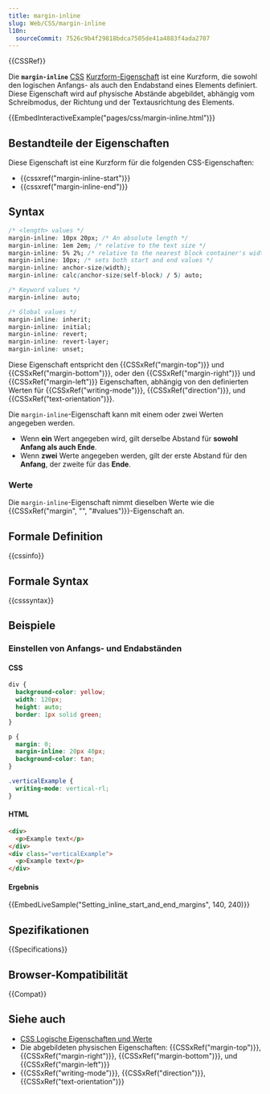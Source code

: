 ```yaml
---
title: margin-inline
slug: Web/CSS/margin-inline
l10n:
  sourceCommit: 7526c9b4f29818bdca7505de41a4883f4ada2707
---
```


{{CSSRef}}

Die **`margin-inline`** [CSS](/de/docs/Web/CSS) [Kurzform-Eigenschaft](/de/docs/Web/CSS/CSS_cascade/Shorthand_properties) ist eine Kurzform, die sowohl den logischen Anfangs- als auch den Endabstand eines Elements definiert. Diese Eigenschaft wird auf physische Abstände abgebildet, abhängig vom Schreibmodus, der Richtung und der Textausrichtung des Elements.

{{EmbedInteractiveExample("pages/css/margin-inline.html")}}

## Bestandteile der Eigenschaften

Diese Eigenschaft ist eine Kurzform für die folgenden CSS-Eigenschaften:

- {{cssxref("margin-inline-start")}}
- {{cssxref("margin-inline-end")}}

## Syntax

```css
/* <length> values */
margin-inline: 10px 20px; /* An absolute length */
margin-inline: 1em 2em; /* relative to the text size */
margin-inline: 5% 2%; /* relative to the nearest block container's width */
margin-inline: 10px; /* sets both start and end values */
margin-inline: anchor-size(width);
margin-inline: calc(anchor-size(self-block) / 5) auto;

/* Keyword values */
margin-inline: auto;

/* Global values */
margin-inline: inherit;
margin-inline: initial;
margin-inline: revert;
margin-inline: revert-layer;
margin-inline: unset;
```

Diese Eigenschaft entspricht den {{CSSxRef("margin-top")}} und {{CSSxRef("margin-bottom")}}, oder den {{CSSxRef("margin-right")}} und {{CSSxRef("margin-left")}} Eigenschaften, abhängig von den definierten Werten für {{CSSxRef("writing-mode")}}, {{CSSxRef("direction")}}, und {{CSSxRef("text-orientation")}}.

Die `margin-inline`-Eigenschaft kann mit einem oder zwei Werten angegeben werden.

- Wenn **ein** Wert angegeben wird, gilt derselbe Abstand für **sowohl Anfang als auch Ende**.
- Wenn **zwei** Werte angegeben werden, gilt der erste Abstand für den **Anfang**, der zweite für das **Ende**.

### Werte

Die `margin-inline`-Eigenschaft nimmt dieselben Werte wie die {{CSSxRef("margin", "", "#values")}}-Eigenschaft an.

## Formale Definition

{{cssinfo}}

## Formale Syntax

{{csssyntax}}

## Beispiele

### Einstellen von Anfangs- und Endabständen

#### CSS

```css
div {
  background-color: yellow;
  width: 120px;
  height: auto;
  border: 1px solid green;
}

p {
  margin: 0;
  margin-inline: 20px 40px;
  background-color: tan;
}

.verticalExample {
  writing-mode: vertical-rl;
}
```

#### HTML

```html
<div>
  <p>Example text</p>
</div>
<div class="verticalExample">
  <p>Example text</p>
</div>
```

#### Ergebnis

{{EmbedLiveSample("Setting_inline_start_and_end_margins", 140, 240)}}

## Spezifikationen

{{Specifications}}

## Browser-Kompatibilität

{{Compat}}

## Siehe auch

- [CSS Logische Eigenschaften und Werte](/de/docs/Web/CSS/CSS_logical_properties_and_values)
- Die abgebildeten physischen Eigenschaften: {{CSSxRef("margin-top")}}, {{CSSxRef("margin-right")}}, {{CSSxRef("margin-bottom")}}, und {{CSSxRef("margin-left")}}
- {{CSSxRef("writing-mode")}}, {{CSSxRef("direction")}}, {{CSSxRef("text-orientation")}}
